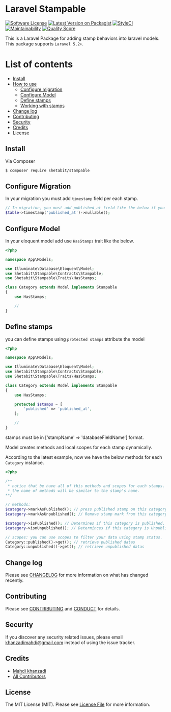 # Laravel Stampable

[![Software License][ico-license]](LICENSE.md)
[![Latest Version on Packagist][ico-version]][link-packagist]
[![StyleCI](https://github.styleci.io/repos/191824596/shield?branch=master)](https://github.styleci.io/repos/191824596)
[![Maintainability](https://api.codeclimate.com/v1/badges/e6a80b17298cb4fcb56d/maintainability)](https://codeclimate.com/github/shetabit/stampable/maintainability)
[![Quality Score][ico-code-quality]][link-code-quality]

This is a Laravel Package for adding stamp behaviors into laravel models. This package supports `Laravel 5.2+`.

# List of contents

- [Install](#install)
- [How to use](#how-to-use)
  - [Configure migration](#configure-migration)
  - [Configure Model](#configure-model)
  - [Define stamps](#define-stamps)
  - [Working with stamps](#working-with-stamps)
- [Change log](#change-log)
- [Contributing](#contributing)
- [Security](#security)
- [Credits](#credits)
- [License](#license)

## Install

Via Composer

``` bash
$ composer require shetabit/stampable
```

## Configure Migration

In your migration you must add `timestamp` field per each stamp.

```php
// In migration, you must add published_at field like the below if you want to use it as a stamp.
$table->timestamp('published_at')->nullable();
```

## Configure Model

In your eloquent model add use `HasStamps` trait like the below.

```php
<?php

namespace App\Models;

use Illuminate\Database\Eloquent\Model;
use Shetabit\Stampable\Contracts\Stampable;
use Shetabit\Stampable\Traits\HasStamps;

class Category extends Model implements Stampable
{
    use HasStamps;

    //    
}
```

## Define stamps

you can define stamps using `protected stamps` attribute the model

```php
<?php

namespace App\Models;

use Illuminate\Database\Eloquent\Model;
use Shetabit\Stampable\Contracts\Stampable;
use Shetabit\Stampable\Traits\HasStamps;

class Category extends Model implements Stampable
{
    use HasStamps;

    protected $stamps = [
        'published' => 'published_at',    
    ];

    //    
}
```

stamps must be in ['stampName' => 'databaseFieldName'] format.

Model creates methods and local scopes for each stamp dynamically.

According to the latest example, now we have the below methods for each `Category` instance.

```php
<?php

/**
 * notice that be have all of this methods and scopes for each stamps.
 * the name of methods will be similar to the stamp's name.
**/

// methods:
$category->markAsPublished(); // press published stamp on this category!
$category->markAsUnpublished(); // Remove stamp mark from this category.

$category->isPublished(); // Determines if this category is published.
$category->isnUnpublished(); // Determinces if this category is Unpublished.

// scopes: you can use scopes to filter your data using stamp status.
Category::published()->get(); // retrieve published datas
Category::unpublished()->get(); // retrieve unpublished datas
```

## Change log

Please see [CHANGELOG](CHANGELOG.md) for more information on what has changed recently.

## Contributing

Please see [CONTRIBUTING](CONTRIBUTING.md) and [CONDUCT](CONDUCT.md) for details.

## Security

If you discover any security related issues, please email khanzadimahdi@gmail.com instead of using the issue tracker.

## Credits

- [Mahdi khanzadi][link-author]
- [All Contributors][link-contributors]

## License

The MIT License (MIT). Please see [License File](LICENSE.md) for more information.

[ico-version]: https://img.shields.io/packagist/v/shetabit/stampable.svg?style=flat-square
[ico-license]: https://img.shields.io/badge/license-MIT-brightgreen.svg?style=flat-square
[ico-code-quality]: https://img.shields.io/scrutinizer/g/shetabit/stampable.svg?label=Code%20Quality&style=flat-square

[link-en]: README.md
[link-packagist]: https://packagist.org/packages/shetabit/stampable
[link-code-quality]: https://scrutinizer-ci.com/g/shetabit/stampable
[link-author]: https://github.com/khanzadimahdi
[link-contributors]: ../../contributors
